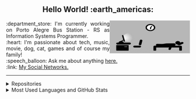 <h2 align="center">Hello World! :earth_americas:</h2>

<img src="https://github.com/lucasrmagalhaes/lucasrmagalhaes/blob/master/assets/days.gif" width="220px" height="90" align="right" alt="Routine">

<p align="justify">
  :department_store: I'm currently working on Porto Alegre Bus Station - RS as Information Systems Programmer.<br />
  :heart: I'm passionate about tech, music, movie, dog, cat, games and of course my family!<br />
  :speech_balloon: Ask me about anything <a href="https://github.com/lucasrmagalhaes/lucasrmagalhaes/issues">here.</a><br />
  :link: <a href="https://linktr.ee/lucasrmagalhaes">My Social Networks.</a><br />
</p>

<hr />

<details>
  <summary>Repositories</summary>
    <div align="center">
      <table>
        <tr>
          <th>Name</th>
          <th>Description</th>
        </tr>
        <tr>
          <td><a href="https://github.com/lucasrmagalhaes/lucasrmagalhaes">lucasrmagalhaes</a></td>
          <td>My presentation. 💻</td>
        </tr>
        <tr>
          <td><a href="https://github.com/lucasrmagalhaes/lucasrmagalhaes-portfolio">Portfólio</a></td>
          <td>Portfolio created using HTML, CSS and JS. ⭐</td>
        </tr>
        <tr>
          <td><a href="https://github.com/lucasrmagalhaes/snake-js">Snake JS</a></td>
          <td>Nostálgico jogo da 🐍 em JavaScript.</td>
        </tr>
        <tr>
          <td><a href="https://github.com/lucasrmagalhaes/desafios-DIO">Desafios DIO</a></td>
          <td>Resolução dos desafios de C Sharp, Java, JS e Ruby da DIO. 📚</td>
        </tr>
        <tr>
          <td><a href=""></a></td>
          <td></td>
        </tr>
        <tr>
          <td><a href=""></a></td>
          <td></td>
        </tr>
        <tr>
          <td><a href=""></a></td>
          <td></td>
        </tr>
        <tr>
          <td><a href=""></a></td>
          <td></td>
        </tr>
        <tr>
          <td><a href=""></a></td>
          <td></td>
        </tr>
        <tr>
          <td><a href=""></a></td>
          <td></td>
        </tr>
        <tr>
          <td><a href=""></a></td>
          <td></td>
        </tr>
        <tr>
          <td><a href=""></a></td>
          <td></td>
        </tr>
        <tr>
          <td><a href=""></a></td>
          <td></td>
        </tr>
      </table>
</details>

<details>
  <summary>Most Used Languages and GitHub Stats</summary>
  <div>
    <div align="left">
      <img src="https://github-readme-stats.vercel.app/api/top-langs/?username=lucasrmagalhaes&langs_count=20&layout=compact">
      <img src="https://github-readme-stats.vercel.app/api?username=lucasrmagalhaes&show_icons=true&theme=highcontrast">
    </div>
</details>
